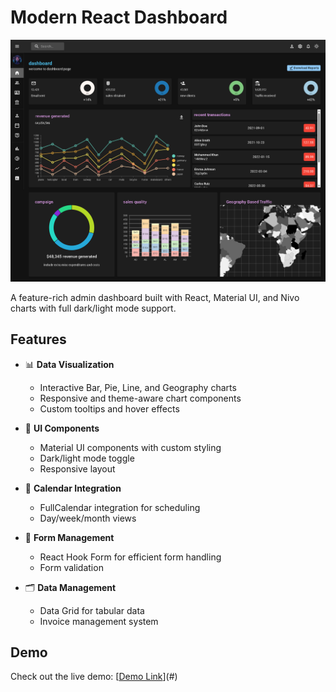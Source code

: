 # Modern React Dashboard

![Dashboard Preview](/src/assets/demo.png)

A feature-rich admin dashboard built with React, Material UI, and Nivo charts with full dark/light mode support.

## Features

- 📊 **Data Visualization**

  - Interactive Bar, Pie, Line, and Geography charts
  - Responsive and theme-aware chart components
  - Custom tooltips and hover effects

- 🎨 **UI Components**

  - Material UI components with custom styling
  - Dark/light mode toggle
  - Responsive layout

- 📅 **Calendar Integration**

  - FullCalendar integration for scheduling
  - Day/week/month views

- 📝 **Form Management**

  - React Hook Form for efficient form handling
  - Form validation

- 🗂 **Data Management**
  - Data Grid for tabular data
  - Invoice management system

## Demo

Check out the live demo: [[Demo Link](https://dashboard-six-bay-429f1gdopa.vercel.app/)](#)
